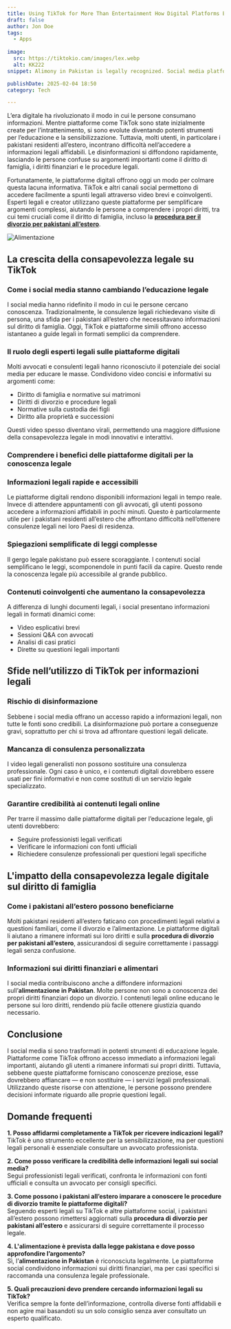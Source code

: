 ```yaml
---
title: Using TikTok for More Than Entertainment How Digital Platforms Empower Users with Legal Knowledge
draft: false
author: Jon Doe 
tags:
  - Apps
  
image:
  src: https://tiktokio.cam/images/lex.webp
  alt: KK222
snippet: Alimony in Pakistan is legally recognized. Social media platforms share insights on financial rights, but professional legal advice is recommended for specific cases.

publishDate: 2025-02-04 18:50
category: Tech

---
```



L’era digitale ha rivoluzionato il modo in cui le persone consumano informazioni. Mentre piattaforme come TikTok sono state inizialmente create per l’intrattenimento, si sono evolute diventando potenti strumenti per l’educazione e la sensibilizzazione. Tuttavia, molti utenti, in particolare i pakistani residenti all’estero, incontrano difficoltà nell’accedere a informazioni legali affidabili. Le disinformazioni si diffondono rapidamente, lasciando le persone confuse su argomenti importanti come il diritto di famiglia, i diritti finanziari e le procedure legali.

Fortunatamente, le piattaforme digitali offrono oggi un modo per colmare questa lacuna informativa. TikTok e altri canali social permettono di accedere facilmente a spunti legali attraverso video brevi e coinvolgenti. Esperti legali e creator utilizzano queste piattaforme per semplificare argomenti complessi, aiutando le persone a comprendere i propri diritti, tra cui temi cruciali come il diritto di famiglia, incluso la [**procedura per il divorzio per pakistani all’estero**](https://lex.com.pk/family-law/divorce-procedure-for-overseas-pakistanis/ ).

![Alimentazione](https://tiktokio.cam/images/lex.webp  "Alimentazione")

## La crescita della consapevolezza legale su TikTok

### Come i social media stanno cambiando l’educazione legale ###
I social media hanno ridefinito il modo in cui le persone cercano conoscenza. Tradizionalmente, le consulenze legali richiedevano visite di persona, una sfida per i pakistani all’estero che necessitavano informazioni sul diritto di famiglia. Oggi, TikTok e piattaforme simili offrono accesso istantaneo a guide legali in formati semplici da comprendere.

### Il ruolo degli esperti legali sulle piattaforme digitali ###
Molti avvocati e consulenti legali hanno riconosciuto il potenziale dei social media per educare le masse. Condividono video concisi e informativi su argomenti come:
- Diritto di famiglia e normative sui matrimoni  
- Diritti di divorzio e procedure legali  
- Normative sulla custodia dei figli  
- Diritto alla proprietà e successioni  

Questi video spesso diventano virali, permettendo una maggiore diffusione della consapevolezza legale in modi innovativi e interattivi.

### Comprendere i benefici delle piattaforme digitali per la conoscenza legale ###

### Informazioni legali rapide e accessibili ###
Le piattaforme digitali rendono disponibili informazioni legali in tempo reale. Invece di attendere appuntamenti con gli avvocati, gli utenti possono accedere a informazioni affidabili in pochi minuti. Questo è particolarmente utile per i pakistani residenti all’estero che affrontano difficoltà nell’ottenere consulenze legali nei loro Paesi di residenza.

### Spiegazioni semplificate di leggi complesse ###
Il gergo legale pakistano può essere scoraggiante. I contenuti social semplificano le leggi, scomponendole in punti facili da capire. Questo rende la conoscenza legale più accessibile al grande pubblico.

### Contenuti coinvolgenti che aumentano la consapevolezza ###
A differenza di lunghi documenti legali, i social presentano informazioni legali in formati dinamici come:
- Video esplicativi brevi  
- Sessioni Q&A con avvocati  
- Analisi di casi pratici  
- Dirette su questioni legali importanti  

## Sfide nell’utilizzo di TikTok per informazioni legali ##

### Rischio di disinformazione ###
Sebbene i social media offrano un accesso rapido a informazioni legali, non tutte le fonti sono credibili. La disinformazione può portare a conseguenze gravi, soprattutto per chi si trova ad affrontare questioni legali delicate.

### Mancanza di consulenza personalizzata ###
I video legali generalisti non possono sostituire una consulenza professionale. Ogni caso è unico, e i contenuti digitali dovrebbero essere usati per fini informativi e non come sostituti di un servizio legale specializzato.

### Garantire credibilità ai contenuti legali online ###
Per trarre il massimo dalle piattaforme digitali per l’educazione legale, gli utenti dovrebbero:
- Seguire professionisti legali verificati  
- Verificare le informazioni con fonti ufficiali  
- Richiedere consulenze professionali per questioni legali specifiche  

## L'impatto della consapevolezza legale digitale sul diritto di famiglia ##

### Come i pakistani all’estero possono beneficiarne ###
Molti pakistani residenti all’estero faticano con procedimenti legali relativi a questioni familiari, come il divorzio e l’alimentazione. Le piattaforme digitali li aiutano a rimanere informati sui loro diritti e sulla **procedura di divorzio per pakistani all’estero**, assicurandosi di seguire correttamente i passaggi legali senza confusione.

### Informazioni sui diritti finanziari e alimentari ###
I social media contribuiscono anche a diffondere informazioni sull’**alimentazione in Pakistan**. Molte persone non sono a conoscenza dei propri diritti finanziari dopo un divorzio. I contenuti legali online educano le persone sui loro diritti, rendendo più facile ottenere giustizia quando necessario.

## Conclusione ##
I social media si sono trasformati in potenti strumenti di educazione legale. Piattaforme come TikTok offrono accesso immediato a informazioni legali importanti, aiutando gli utenti a rimanere informati sui propri diritti. Tuttavia, sebbene queste piattaforme forniscano conoscenze preziose, esse dovrebbero affiancare — e non sostituire — i servizi legali professionali. Utilizzando queste risorse con attenzione, le persone possono prendere decisioni informate riguardo alle proprie questioni legali.

## Domande frequenti ##

**1. Posso affidarmi completamente a TikTok per ricevere indicazioni legali?**  
TikTok è uno strumento eccellente per la sensibilizzazione, ma per questioni legali personali è essenziale consultare un avvocato professionista.

**2. Come posso verificare la credibilità delle informazioni legali sui social media?**  
Segui professionisti legali verificati, confronta le informazioni con fonti ufficiali e consulta un avvocato per consigli specifici.

**3. Come possono i pakistani all’estero imparare a conoscere le procedure di divorzio tramite le piattaforme digitali?**  
Seguendo esperti legali su TikTok e altre piattaforme social, i pakistani all’estero possono rimettersi aggiornati sulla **procedura di divorzio per pakistani all’estero** e assicurarsi di seguire correttamente il processo legale.

**4. L'alimentazione è prevista dalla legge pakistana e dove posso approfondire l’argomento?**  
Sì, l’**alimentazione in Pakistan** è riconosciuta legalmente. Le piattaforme social condividono informazioni sui diritti finanziari, ma per casi specifici si raccomanda una consulenza legale professionale.

**5. Quali precauzioni devo prendere cercando informazioni legali su TikTok?**  
Verifica sempre la fonte dell’informazione, controlla diverse fonti affidabili e non agire mai basandoti su un solo consiglio senza aver consultato un esperto qualificato.